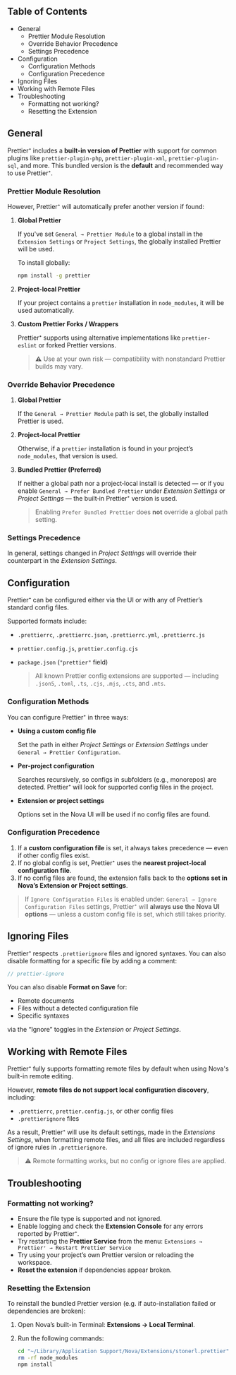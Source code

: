 ## Table of Contents

- General
  - Prettier Module Resolution
  - Override Behavior Precedence
  - Settings Precedence
- Configuration
  - Configuration Methods
  - Configuration Precedence
- Ignoring Files
- Working with Remote Files
- Troubleshooting
  - Formatting not working?
  - Resetting the Extension

## General

Prettier⁺ includes a **built-in version of Prettier** with support for common
plugins like `prettier-plugin-php`, `prettier-plugin-xml`, `prettier-plugin-sql`,
and more. This bundled version is the **default** and recommended way to use Prettier⁺.

### Prettier Module Resolution

However, Prettier⁺ will automatically prefer another version if found:

1. **Global Prettier**

   If you've set `General → Prettier Module` to a global install in the
   `Extension Settings` or `Project Settings`, the globally installed Prettier
   will be used.

   To install globally:

   ```bash
   npm install -g prettier
   ```

2. **Project-local Prettier**

   If your project contains a `prettier` installation in `node_modules`, it will
   be used automatically.

3. **Custom Prettier Forks / Wrappers**

   Prettier⁺ supports using alternative implementations like `prettier-eslint` or
   forked Prettier versions.

   > ⚠️ Use at your own risk — compatibility with nonstandard Prettier builds may
   > vary.

### Override Behavior Precedence

1.  **Global Prettier**

    If the `General → Prettier Module` path is set, the globally installed Prettier is used.

2.  **Project‑local Prettier**

    Otherwise, if a `prettier` installation is found in your project’s `node_modules`,
    that version is used.

3.  **Bundled Prettier (Preferred)**

    If neither a global path nor a project‑local install is detected — or if you enable
    `General → Prefer Bundled Prettier` under _Extension Settings_ or _Project Settings_
    — the built‑in Prettier⁺ version is used.

    > Enabling `Prefer Bundled Prettier` does **not** override a global path setting.

### Settings Precedence

In general, settings changed in _Project Settings_ will override their counterpart
in the _Extension Settings_.

## Configuration

Prettier⁺ can be configured either via the UI or with any of Prettier’s standard config files.

Supported formats include:

- `.prettierrc`, `.prettierrc.json`, `.prettierrc.yml`, `.prettierrc.js`
- `prettier.config.js`, `prettier.config.cjs`
- `package.json` (`"prettier"` field)

  > All known Prettier config extensions are supported — including
  > `.json5`, `.toml`, `.ts`, `.cjs`, `.mjs`, `.cts`, and `.mts`.

### Configuration Methods

You can configure Prettier⁺ in three ways:

- **Using a custom config file**

  Set the path in either _Project Settings_ or _Extension Settings_ under
  `General → Prettier Configuration`.

- **Per-project configuration**

  Searches recursively, so configs in subfolders (e.g., monorepos) are detected.
  Prettier⁺ will look for supported config files in the project.

- **Extension or project settings**

  Options set in the Nova UI will be used if no config files are found.

### Configuration Precedence

1. If a **custom configuration file** is set, it always takes precedence — even
   if other config files exist.
2. If no global config is set, Prettier⁺ uses the
   **nearest project-local configuration file**.
3. If no config files are found, the extension falls back to the
   **options set in Nova’s Extension or Project settings**.

> If `Ignore Configuration Files` is enabled under:
> `General → Ignore Configuration Files` settings, Prettier⁺ will
> **always use the Nova UI options** — unless a custom config
> file is set, which still takes priority.

## Ignoring Files

Prettier⁺ respects `.prettierignore` files and ignored syntaxes.
You can also disable formatting for a specific file by adding a comment:

```js
// prettier-ignore
```

You can also disable **Format on Save** for:

- Remote documents
- Files without a detected configuration file
- Specific syntaxes

via the “Ignore” toggles in the _Extension_ or _Project Settings_.

## Working with Remote Files

Prettier⁺ fully supports formatting remote files by default when using Nova's
built-in remote editing.

However, **remote files do not support local configuration discovery**, including:

- `.prettierrc`, `prettier.config.js`, or other config files
- `.prettierignore` files

As a result, Prettier⁺ will use its default settings, made in the _Extensions Settings_,
when formatting remote files, and all files are included regardless of ignore
rules in `.prettierignore`.

> ⚠️ Remote formatting works, but no config or ignore files are applied.

## Troubleshooting

### Formatting not working?

- Ensure the file type is supported and not ignored.
- Enable logging and check the **Extension Console** for any errors reported by Prettier⁺.
- Try restarting the **Prettier Service** from the menu:
  `Extensions → Prettier⁺ → Restart Prettier Service`
- Try using your project’s own Prettier version or reloading the workspace.
- **Reset the extension** if dependencies appear broken.

### Resetting the Extension

To reinstall the bundled Prettier version (e.g. if auto-installation failed or
dependencies are broken):

1. Open Nova’s built-in Terminal: **Extensions → Local Terminal**.
2. Run the following commands:

   ```bash
   cd "~/Library/Application Support/Nova/Extensions/stonerl.prettier"
   rm -rf node_modules
   npm install
   ```
